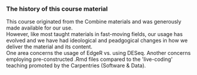 ### The history of this course material
This course originated from the Combine materials
and was generously made available for our use.   
However, like most taught materials in fast-moving fields,
our usage has evolved and we have had ideological and
peadgogical changes in how we deliver the material and its
content.   
One area concerns the usage of EdgeR vs. using DESeq.
Another concerns employing pre-constructed .Rmd files
compared to the 'live-coding' teaching promoted by
the Carpentries (Software & Data).   
